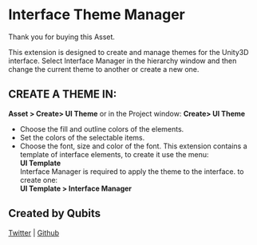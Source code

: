# Interface Theme Manager
Thank you for buying this Asset.

This extension is designed to create and manage themes for the Unity3D interface.
Select Interface Manager in the hierarchy window and then change the current theme to another or create a new one.
## CREATE A THEME IN:
<b>Asset > Create> UI Theme</b> or in the Project window: <b>Create> UI Theme</b>
- Choose the fill and outline colors of the elements.
- Set the colors of the selectable items.
- Choose the font, size and color of the font.
This extension contains a template of interface elements, to create it use the menu:<br>
<b>UI Template</b><br>
Interface Manager is required to apply the theme to the interface. to create one:<br>
<b>UI Template > Interface Manager</b><br>
## Created by Qubits
[Twitter](https://twitter.com/QubitsDev) | 
[Github](https://github.com/QubitsDev)<br>
